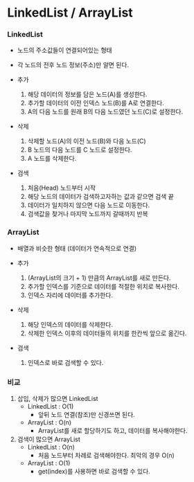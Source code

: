 ﻿# LinkedList / ArrayList

### LinkedList
- 노드의 주소값들이 연결되어있는 형태
- 각 노드의 전후 노드 정보(주소)만 알면 된다.

- 추가
	1. 해당 데이터의 정보를 담은 노드(A)를 생성한다.
	2. 추가할 데이터의 이전 인덱스 노드(B)를 A로 연결한다.
	3. A의 다음 노드를 원래 B의 다음 노드였던 노드(C)로 설정한다.

- 삭제    
 	1. 삭제할 노드(A)의 이전 노드(B)와 다음 노드(C)
	2. B 노드의 다음 노드를 C 노드로 설정한다.
	3. A 노드를 삭제한다.

- 검색
 	1. 처음(Head) 노드부터 시작
	2. 해당 노드의 데이터가 검색하고자하는 값과 같으면 검색 끝
	3. 데이터가 일치하지 않으면 다음 노드로 이동한다.
	4. 검색값을 찾거나 마지막 노드까지 갈때까지 반복


### ArrayList
- 배열과 비슷한 형태 (데이터가 연속적으로 연결)

- 추가
	1. (ArrayList의 크기 + 1) 만큼의 ArrayList를 새로 만든다.
	2. 추가할 인덱스를 기준으로 데이터를 적절한 위치로 복사한다.
	3. 인덱스 자리에 데이터를 추가한다.

- 삭제
	1. 해당 인덱스의 데이터를 삭제한다.
	2. 삭제한 인덱스 이후의 데이터들의 위치를 한칸씩 앞으로 옮긴다.

- 검색
	1. 인덱스로 바로 검색할 수 있다.


### 비교
1. 삽입, 삭제가 많으면 LinkedList
	- LinkedList : O(1)
		- 앞뒤 노드 연결(참조)만 신경쓰면 된다.
	- ArrayList : O(n)
		- ArrayList를 새로 할당하기도 하고, 데이터를 복사해야한다.
2. 검색이 많으면 ArrayList
	- LinkedList : O(n)
		- 처음 노드부터 차례로 검색해야한다. 최악의 경우 O(n)
	- ArrayList : O(1)
		- get(index)를 사용하면 바로 검색할 수 있다.